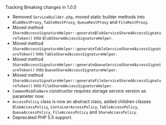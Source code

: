Tracking Breaking changes in 1.0.0

* Removed `ServiceBuilder.php`, moved static builder methods into `BlobRestProxy`, `TableRestProxy`, `QueueRestProxy` and `FileRestProxy`.
* Moved method `SharedAccessSignatureHelper::generateBlobServiceSharedAccessSignatureToken()` into `BlobSharedAccessSignatureHelper`.
* Moved method `SharedAccessSignatureHelper::generateTableServiceSharedAccessSignatureToken()` into `TableSharedAccessSignatureHelper`.
* Moved method `SharedAccessSignatureHelper::generateQueueServiceSharedAccessSignatureToken()` into `QueueSharedAccessSignatureHelper`.
* Moved method `SharedAccessSignatureHelper::generateFileServiceSharedAccessSignatureToken()` into `FileSharedAccessSignatureHelper`.
* `CommonMiddleWare` constructor requires storage service version as parameter now.
* `AccessPolicy` class is now an abstract class, added children classes `BlobAccessPolicy`, `ContainerAccessPolicy`, `TableAccessPolicy`, `QueueAccessPolicy`, `FileAccessPolicy` and `ShareAccessPolicy`.
* Deprecated PHP 5.5 support.